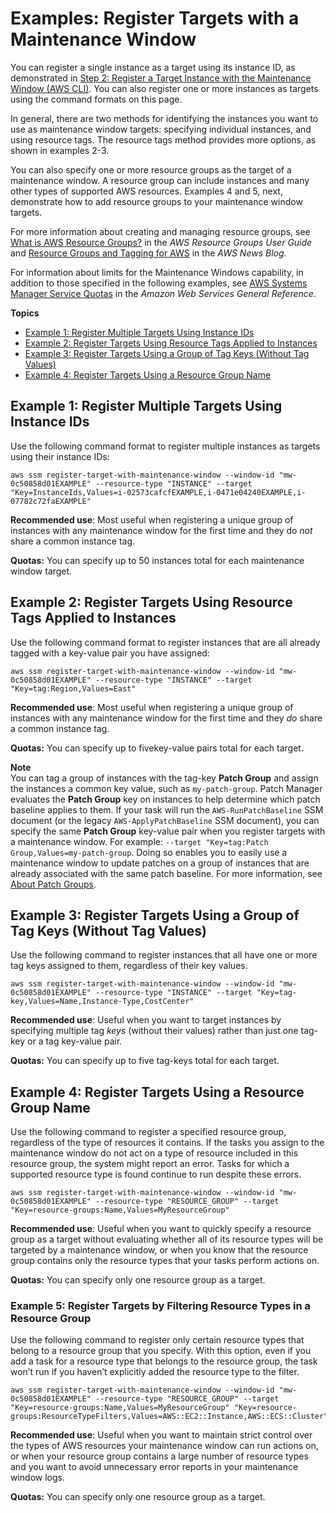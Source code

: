# Examples: Register Targets with a Maintenance Window<a name="mw-cli-tutorial-targets-examples"></a>

You can register a single instance as a target using its instance ID, as demonstrated in [Step 2: Register a Target Instance with the Maintenance Window \(AWS CLI\)](mw-cli-tutorial-targets.md)\. You can also register one or more instances as targets using the command formats on this page\.

In general, there are two methods for identifying the instances you want to use as maintenance window targets: specifying individual instances, and using resource tags\. The resource tags method provides more options, as shown in examples 2\-3\. 

You can also specify one or more resource groups as the target of a maintenance window\. A resource group can include instances and many other types of supported AWS resources\. Examples 4 and 5, next, demonstrate how to add resource groups to your maintenance window targets\.

For more information about creating and managing resource groups, see [What is AWS Resource Groups?](https://docs.aws.amazon.com/ARG/latest/userguide/) in the *AWS Resource Groups User Guide* and [Resource Groups and Tagging for AWS](http://aws.amazon.com/blogs/aws/resource-groups-and-tagging/) in the *AWS News Blog*\.

For information about limits for the Maintenance Windows capability, in addition to those specified in the following examples, see [AWS Systems Manager Service Quotas](https://docs.aws.amazon.com/general/latest/gr/aws_service_limits.html#limits_ssm) in the *Amazon Web Services General Reference*\.

**Topics**
+ [Example 1: Register Multiple Targets Using Instance IDs](#mw-target-example-1)
+ [Example 2: Register Targets Using Resource Tags Applied to Instances](#mw-target-example-2)
+ [Example 3: Register Targets Using a Group of Tag Keys \(Without Tag Values\)](#mw-target-example-3)
+ [Example 4: Register Targets Using a Resource Group Name](#mw-target-example-4)

## Example 1: Register Multiple Targets Using Instance IDs<a name="mw-target-example-1"></a>

Use the following command format to register multiple instances as targets using their instance IDs:

```
aws ssm register-target-with-maintenance-window --window-id "mw-0c50858d01EXAMPLE" --resource-type "INSTANCE" --target "Key=InstanceIds,Values=i-02573cafcfEXAMPLE,i-0471e04240EXAMPLE,i-07782c72faEXAMPLE"
```

**Recommended use**: Most useful when registering a unique group of instances with any maintenance window for the first time and they do *not* share a common instance tag\.

**Quotas:** You can specify up to 50 instances total for each maintenance window target\.

## Example 2: Register Targets Using Resource Tags Applied to Instances<a name="mw-target-example-2"></a>

Use the following command format to register instances that are all already tagged with a key\-value pair you have assigned:

```
aws ssm register-target-with-maintenance-window --window-id "mw-0c50858d01EXAMPLE" --resource-type "INSTANCE" --target "Key=tag:Region,Values=East"
```

**Recommended use**: Most useful when registering a unique group of instances with any maintenance window for the first time and they *do* share a common instance tag\.

**Quotas:** You can specify up to fivekey\-value pairs total for each target\. 

**Note**  
You can tag a group of instances with the tag\-key **Patch Group** and assign the instances a common key value, such as `my-patch-group`\. Patch Manager evaluates the **Patch Group** key on instances to help determine which patch baseline applies to them\. If your task will run the `AWS-RunPatchBaseline` SSM document \(or the legacy `AWS-ApplyPatchBaseline` SSM document\), you can specify the same **Patch Group** key\-value pair when you register targets with a maintenance window\. For example: `--target "Key=tag:Patch Group,Values=my-patch-group`\. Doing so enables you to easily use a maintenance window to update patches on a group of instances that are already associated with the same patch baseline\. For more information, see [About Patch Groups](sysman-patch-patchgroups.md)\.

## Example 3: Register Targets Using a Group of Tag Keys \(Without Tag Values\)<a name="mw-target-example-3"></a>

Use the following command to register instances that all have one or more tag keys assigned to them, regardless of their key values\.

```
aws ssm register-target-with-maintenance-window --window-id "mw-0c50858d01EXAMPLE" --resource-type "INSTANCE" --target "Key=tag-key,Values=Name,Instance-Type,CostCenter"
```

**Recommended use**: Useful when you want to target instances by specifying multiple tag *keys* \(without their values\) rather than just one tag\-key or a tag key\-value pair\.

**Quotas:** You can specify up to five tag\-keys total for each target\. 

## Example 4: Register Targets Using a Resource Group Name<a name="mw-target-example-4"></a>

Use the following command to register a specified resource group, regardless of the type of resources it contains\. If the tasks you assign to the maintenance window do not act on a type of resource included in this resource group, the system might report an error\. Tasks for which a supported resource type is found continue to run despite these errors\.

```
aws ssm register-target-with-maintenance-window --window-id "mw-0c50858d01EXAMPLE" --resource-type "RESOURCE_GROUP" --target "Key=resource-groups:Name,Values=MyResourceGroup"
```

**Recommended use**: Useful when you want to quickly specify a resource group as a target without evaluating whether all of its resource types will be targeted by a maintenance window, or when you know that the resource group contains only the resource types that your tasks perform actions on\.

**Quotas:** You can specify only one resource group as a target\.

### Example 5: Register Targets by Filtering Resource Types in a Resource Group<a name="mw-target-example-5"></a>

Use the following command to register only certain resource types that belong to a resource group that you specify\. With this option, even if you add a task for a resource type that belongs to the resource group, the task won’t run if you haven’t explicitly added the resource type to the filter\.

```
aws ssm register-target-with-maintenance-window --window-id "mw-0c50858d01EXAMPLE" --resource-type "RESOURCE_GROUP" --target "Key=resource-groups:Name,Values=MyResourceGroup" "Key=resource-groups:ResourceTypeFilters,Values=AWS::EC2::Instance,AWS::ECS::Cluster"
```

**Recommended use**: Useful when you want to maintain strict control over the types of AWS resources your maintenance window can run actions on, or when your resource group contains a large number of resource types and you want to avoid unnecessary error reports in your maintenance window logs\.

**Quotas:** You can specify only one resource group as a target\.